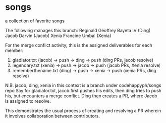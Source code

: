 # songs
a collection of favorite songs

The following manages this branch:
Reginald Geoffrey Bayeta IV (Ding)
Jacob Darvin (Jacob)
Xenia Francine Umbal (Xenia)

For the merge conflict activity, this is the assigned deliverables for each member:
1. gladiator.txt   (jacob) -> push -> ding -> push (ding PRs, jacob resolve)
2. legendary.txt  (xenia) -> push -> jacob -> push (jacob PRs, Xenia resolve)
3. rememberthename.txt  (ding)  -> push -> xenia -> push (xenia PRs, ding resolve)

N.B. jacob, ding, xenia in this context is a branch under codehappyph/songs repo
Say for gladiator.txt, jacob first pushes his edits, then ding tries to push his, but
encounters a merge conflict. Ding then creates a PR, where Jacob is assigned to resolve.

This demonstrates the usual process of creating and resolving 
a PR wherein it involves collaboration between contributors.
